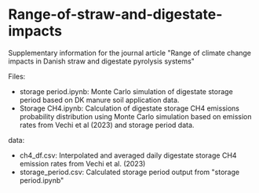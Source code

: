 # Range-of-straw-and-digestate-impacts
Supplementary information for the journal article "Range of climate change impacts in Danish straw and digestate pyrolysis systems"

Files:
- storage period.ipynb: Monte Carlo simulation of digestate storage period based on DK manure soil application data.
- Storage CH4.ipynb: Calculation of digestate storage CH4 emissions probability distribution using Monte Carlo simulation based on emission rates from Vechi et al (2023) and storage period data.

data:
- ch4_df.csv: Interpolated and averaged daily digestate storage CH4 emission rates from Vechi et al. (2023)
- storage_period.csv: Calculated storage period output from "storage period.ipynb"
